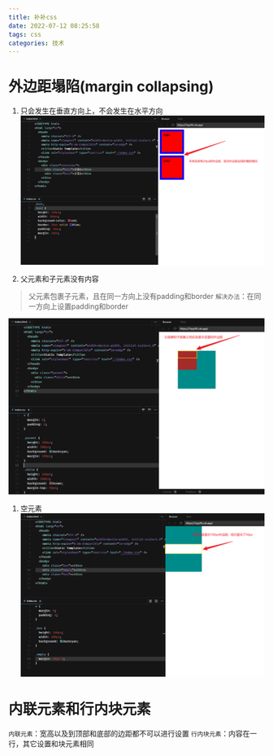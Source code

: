 ```yaml
---
title: 补补css
date: 2022-07-12 08:25:58
tags: css
categories: 技术
---
```


# 外边距塌陷(margin collapsing)

1. 只会发生在垂直方向上，不会发生在水平方向
![header]( img/../../img/margin%20collapsing/i.png)

2. 父元素和子元素没有内容
> 父元素包裹子元素，且在同一方向上没有padding和border
>`解决办法`：在同一方向上设置padding和border

![header](img/../../img/margin%20collapsing/o.png)

1. 空元素
![header](img/../../img/margin%20collapsing/p.png)

# 内联元素和行内块元素
`内联元素`：宽高以及到顶部和底部的边距都不可以进行设置
`行内块元素`：内容在一行，其它设置和块元素相同
